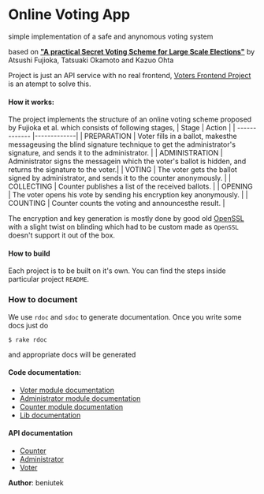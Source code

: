 # Online Voting App

simple implementation of a safe and anynomous voting system

based on [**"A practical Secret Voting Scheme for Large Scale Elections"**](https://link.springer.com/chapter/10.1007/3-540-57220-1_66)
by Atsushi Fujioka, Tatsuaki Okamoto and Kazuo Ohta

Project is just an API service with no real frontend, [Voters Frontend Project](https://github.com/merynos94/voters) is an atempt to solve this.


#### How it works:

The project implements the structure of an online voting scheme proposed by Fujioka et al. which consists of following stages,
| Stage        | Action      |
| ------------- |-------------|
| PREPARATION |  Voter fills in a ballot, makesthe messageusing the blind signature technique to get the administrator's signature, and sends it to the administrator. |
| ADMINISTRATION |  Administrator signs the messagein which the voter's ballot is hidden, and returns the signature to the voter.|
| VOTING |  The voter gets the ballot signed by administrator, and sends it to the counter anonymously. |
| COLLECTING | Counter publishes a list of the received ballots. |
| OPENING | The voter opens his vote by sending his encryption key anonymously. |
| COUNTING | Counter counts the voting and announcesthe result. |

The encryption and key generation is mostly done by good old [OpenSSL](https://ruby.github.io/openssl/) with a slight twist on blinding which had to be custom made as `OpenSSL` doesn't support it out of the box.

#### How to build
Each project is to be built on it's own. You can find the steps inside particular project `README`.

### How to document

We use `rdoc` and `sdoc` to generate documentation. Once you write some docs just do
```
$ rake rdoc
```
and appropriate docs will be generated

#### Code documentation:
* [Voter module documentation](voter/doc/index.html)
* [Administrator module documentation](administrator/doc/index.html)
* [Counter module documentation](counter/doc/index.html)
* [Lib documentation](lib/doc/index.html)


#### API documentation
* [Counter](lhttps://counter4.docs.apiary.io/l)
* [Administrator](https://admin58.docs.apiary.io/)
* [Voter](https://voterprojectpi.docs.apiary.io/)

**Author**: beniutek
